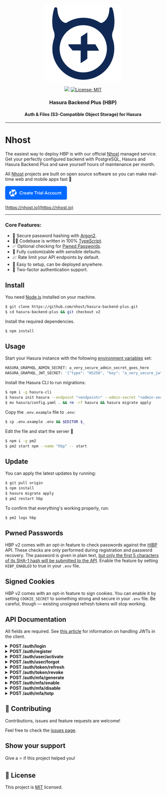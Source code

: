 <p align="center">
  <a href="https://github.com/nhost/hasura-backend-plus">
    <img
      src="assets/logo.png"
      width="250px"
      alt="HBP"
    />
  </a>
</p>

<p align="center">
  <img
    src="https://img.shields.io/badge/version-1.2.0-blue.svg?cacheSeconds=2592000"
  />

  <a href="LICENSE">
    <img
      src="https://img.shields.io/badge/License-MIT-yellow.svg"
      alt="License: MIT"
    />
  </a>
</p>

<h3 align="center">Hasura Backend Plus (HBP)</h3>
<h4 align="center">Auth & Files (S3-Compatible Object Storage) for Hasura</h4>

---

# Nhost

The easiest way to deploy HBP is with our official [Nhost](https://nhost.io) managed service. Get your perfectly configured backend with PostgreSQL, Hasura and Hasura Backend Plus and save yourself hours of maintenance per month.

All [Nhost](https://nhost.io) projects are built on open source software so you can make real-time web and mobile apps fast 🚀

<a href="https://nhost.io/register">
  <img
    src="assets/nhost-register-button.png"
    width="200px"
  />
</a>

[https://nhost.io](https://nhost.io)

---

### Core Features:

- 🔐 Secure password hashing with [Argon2](https://github.com/P-H-C/phc-winner-argon2).
- 👨‍💻 Codebase is written in 100% [TypeScript](https://www.typescriptlang.org).
- ✅ Optional checking for [Pwned Passwords](#pwned-passwords).
- 🎨 Fully customizable with sensible defaults.
- 📈 Rate limit your API endpoints by default.
- 🚀 Easy to setup, can be deployed anywhere.
- 🔑 Two-factor authentication support.

## Install

You need [Node.js](https://nodejs.org) installed on your machine.

```sh
$ git clone https://github.com/nhost/hasura-backend-plus.git
$ cd hasura-backend-plus && git checkout v2
```

Install the required dependencies.

```sh
$ npm install
```

## Usage

Start your Hasura instance with the following [environment variables](https://hasura.io/docs/1.0/graphql/manual/deployment/graphql-engine-flags/config-examples.html) set:

```sh
HASURA_GRAPHQL_ADMIN_SECRET: a_very_secure_admin_secret_goes_here
HASURA_GRAPHQL_JWT_SECRET: '{"type": "HS256", "key": "a_very_secure_jwt_secret_goes_here"}'
```

Install the Hasura CLI to run migrations:

```sh
$ npm i -g hasura-cli
$ hasura init hasura --endpoint "<endpoint>" --admin-secret "<admin-secret>"
$ mv hasura/config.yaml . && rm -rf hasura && hasura migrate apply
```

Copy the `.env.example` file to `.env`:

```sh
$ cp .env.example .env && $EDITOR $_
```

Edit the file and start the server 🚀

```sh
$ npm i -g pm2
$ pm2 start npm --name "hbp" -- start
```

## Update

You can apply the latest updates by running:

```sh
$ git pull origin
$ npm install
$ hasura migrate apply
$ pm2 restart hbp
```

To confirm that everything's working properly, run:

```sh
$ pm2 logs hbp
```

## Pwned Passwords

HBP v2 comes with an opt-in feature to check passwords against the [HIBP](https://haveibeenpwned.com) API. These checks are only performed during registration and password recovery. The password is given in plain text, [but only the first 5 characters of its SHA-1 hash will be submitted to the API](https://github.com/wKovacs64/hibp/blob/develop/API.md#pwnedpassword). Enable the feature by setting `HIBP_ENABLED` to true in your `.env` file.

## Signed Cookies

HBP v2 comes with an opt-in feature to sign cookies. You can enable it by setting `COOKIE_SECRET` to something strong and secure in your `.env` file. Be careful, though — existing unsigned refresh tokens will stop working.

## API Documentation

All fields are required. See [this article](https://hasura.io/blog/best-practices-of-using-jwt-with-graphql) for information on handling JWTs in the client.

<details>
<summary><strong>POST /auth/login</strong></summary>

## Request:

```json
{
  "email": "hello@example.com",
  "password": "between 6-128 characters"
}
```

## Response:

```
Set-Cookie: refresh_token=...
```

```json
{
  "jwt_token": "...",
  "jwt_expires_in": 900000
}
```

> If MFA is enabled for the account, a `ticket` is returned in the JSON response.<br />
> Proceed authentication by requesting the `/auth/mfa/totp` endpoint (see below).

</details>

<details>
<summary><strong>POST /auth/register</strong></summary>

## Request:

```json
{
  "email": "hello@example.com",
  "password": "between 6-128 characters",
  "username": "alphanumeric string between 2-32 in length"
}
```

## Response:

```
204 No Content
```

</details>

<details>
<summary><strong>POST /auth/user/activate</strong></summary>

## Request:

```json
{
  "ticket": "0175b2e2-b6b5-4d3f-a5db-5b2d4bfc2ce7"
}
```

## Response:

```
204 No Content
```

</details>

<details>
<summary><strong>POST /auth/user/forgot</strong></summary>

## Request:

```json
{
  "ticket": "6a135423-85c8-4c99-b9ca-3a0108202255",
  "new_password": "between 6-128 characters"
}
```

## Response:

```
204 No Content
```

</details>

<details>
<summary><strong>POST /auth/token/refresh</strong></summary>

## Request:

```
Cookie: refresh_token=...
```

## Response:

```
Set-Cookie: refresh_token=...
```

```json
{
  "jwt_token": "...",
  "jwt_expires_in": 900000
}
```

</details>

<details>
<summary><strong>POST /auth/token/revoke</strong></summary>

## Request:

```
Authorization: Bearer ...
```

## Response:

```
204 No Content
```

</details>

<details>
<summary><strong>POST /auth/mfa/generate</strong></summary>

## Request:

```
Authorization: Bearer ...
```

## Response:

```json
{
  "image_url": "...",
  "otp_secret": "..."
}
```

</details>

<details>
<summary><strong>POST /auth/mfa/enable</strong></summary>

## Request:

```
Authorization: Bearer ...
```

```json
{
  "code": "892723"
}
```

## Response:

```
204 No Content
```

</details>

<details>
<summary><strong>POST /auth/mfa/disable</strong></summary>

## Request:

```
Authorization: Bearer ...
```

```json
{
  "code": "109509"
}
```

## Response:

```
204 No Content
```

</details>

<details>
<summary><strong>POST /auth/mfa/totp</strong></summary>

## Request:

```json
{
  "code": "364124",
  "ticket": "259878d6-87be-4729-a3cc-53548f7ff72c"
}
```

## Response:

```
Set-Cookie: refresh_token=...
```

```json
{
  "jwt_token": "...",
  "jwt_expires_in": 900000
}
```

</details>

## 🤝 Contributing

Contributions, issues and feature requests are welcome!

Feel free to check the [issues page](https://github.com/nhost/hasura-backend-plus/issues).

## Show your support

Give a ⭐️ if this project helped you!

## 📝 License

This project is [MIT](LICENSE) licensed.
